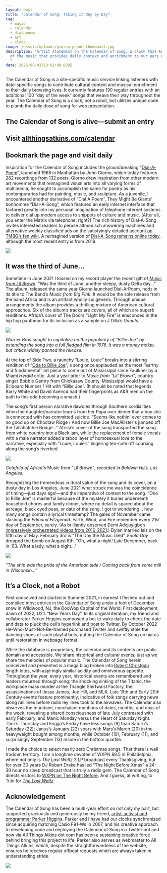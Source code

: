```yaml
---
layout: post
title: "Calendar of Song: Taking It day by Day"
tag:
  - music
  - calendar
  - dialapoem
  - art
  - clock
image: /assets/uploads/giorno-phone-thumbnail.jpg
description: "Artist statement on the Calendar of Song, a clock that keeps track
  of the music that provides daily context and enrichment to our ears and souls.
  "
date: 2025-06-01T13:01:00.000Z
---
```

The Calendar of Song is a site-specific music service linking listeners with date-specific songs to contribute cultural context and musical enrichment to their daily browsing lives. It currently features 190 regular entries with an additional 100 “day of the week” songs that weave their way throughout the year. The Calendar of Song is a clock, not a robot, but utilizes unique code to plumb the daily dose of song for web presentation. 

## The Calendar of Song is alive—submit an entry

## Visit [allthingsatkins.com/calendar](http://allthingsatkins.com/calendar)

## [](http://allthingsatkins.com/calendar)Bookmark the page and visit daily 

Inspiration for the Calendar of Song includes the groundbreaking “[Dial-A-Poem](https://giornopoetrysystems.org/dial-a-poem/history)”, launched 1968 in Manhattan by John Giorno, which today features 282 recordings from 132 poets. Giorno drew inspiration from other modern art movements that reimagined visual arts into all varying forms of multimedia; he sought to accomplish the same for poetry as his contemporaries had for painting, music, and sculpture. As a juvenile, I encountered another derivative of “Dial A Poem”, They Might Be Giants’ bonhomme “Dial-A-Song”, which featured an early internet interface that factored greatly into my personal imagination of telephone internet systems to deliver dial up modem access to snippets of culture and music. (After all, you enter the Matrix via telephone, right?) The rich history of Dial-A-Song invites interested readers to peruse altmodisch answering machines and alternative weekly classified ads on the satisfyingly detailed account [on TMBG’s fan wiki](https://tmbw.net/wiki/Dial-A-Song). A reimagined version of [Dial-A-Song remains online today](https://dialasong.com/), although the most recent entry is from 2018. 

![](/assets/uploads/dial-a-poem-rotary-phone.jpg)

## It was the third of June…

Sometime in June 2021 I tossed on my record player the recent gift of *[Music from Lil Brown](https://www.greymatter.fm/community/africa-music-from-lil-brown-1968)*. “Was the third of June, another sleepy, dusty Delta day…” The album, released the same year Giorno launched Dial-A-Poem, nods in its title to The Band’s *Music from Big Pink*. It would be the sole release from the band Africa and is an artifact wholly sui generis. Through unique arrangements the album provides a thrilling mixture of American cultural approaches. Six of the album’s tracks are covers, all of which are superb renditions. Africa’s cover of The Doors “Light My Fire” is ensconced in the hip hop pantheon for its inclusion as a sample on J Dilla’s *Donuts*.

![](/assets/uploads/ode-to-billie-joe-movie-poster.jpg)

*Warner Bros sought to capitalize on the popularity of "Billie Joe" by extending the song into a full fledged film in 1976. It was a money maker, but critics widely panned the release.* 

At the top of Side Two, a raunchy “Louie, Louie” breaks into a stirring rendition of “[Ode to Billie Joe](https://en.wikipedia.org/wiki/Ode_to_Billie_Joe)”, a song once applauded as the most “earthy and fundamental” art piece to come out of Mississippi since Faulkner by a Miami *Herald* critic. Just a year prior to *Music from "Lil’ Brown"*, country singer Bobbie Gentry from Chickasaw County, Mississippi would have a Billboard Number 1 Hit with “Billie Joe”. (It should be noted that legends Barry White and David Axelrod had their fingerprints as A&R men on the path to this ode becoming a smash.) 

The song’s first person narrative dawdles through Southern cordialities when the daughter/narrator learns from her Papa over dinner that a boy she is connected with has committed suicide. “Seems like nothin' ever comes to no good up on Choctaw Ridge / And now Billie Joe MacAllister's jumped off the Tallahatchie Bridge…” Africa’s cover of the song transported the song from white country into a Black jam, while the replacement of female vocals with a male narrator added a taboo layer of homosexual love to the narrative, especially with “Louie, Louie’s” lingering ten-note riff coursing along the song’s riverbed. 

![](/assets/uploads/music-from-lil-brown-gatefold.jpg)

*Gatefold of Africa's* Music from "Lil Brown"*, recorded in Baldwin Hills, Los Angeles.* 

Recognizing the tremendous cultural value of the song and its cover, on a dusty day in Los Angeles, June 2021 what struck me was the coincidence of timing—just days ago!—and the imperative of context to the song. “Ode to Billie Joe” is masterful because of the mystery it buries underneath household chores and family dinner, where no detail is spared about the acreage, black eyed peas, or date of the song. I got to wondering… how many songs contain a lyrical timestamp? The gales of November came slashing the *Edmund Fitzgerald.* Earth, Wind, and Fire remember every 21st day of September, surely. (As brilliantly observed Demi Adejuyigbe’s [impressively orchestrated videos from 2016-2021](https://www.youtube.com/playlist?list=PLhT8ACQdPzpwkpvnvvPf6jCfWxEPmn-Kk).) Dylan married Isis on the fifth day of May. February 3rd is “The Day the Music Died”. *Enola Gay* dropped the bomb on August 6th. "Oh, what a night! Late December, back in '63. What a lady, what a night..."  

![](/assets/uploads/fitzgerald-on-the-st-marys-credit-photo-robert-campbell-.jpg)

*"The ship was the pride of the American side / Coming back from some mill in Wisconsin..."*

## It’s a Clock, not a Robot 

First conceived and started in Summer 2021, in earnest I fleshed out and compiled most entries in the Calendar of Song under a foot of December snow in Wildwood, NJ, the DooWop Capital of the World. First deployment, dawn of 2022, U2’s “New Years Day”. In its original iteration, my friend and collaborator Parker Higgins composed a bot to wake daily to check the date and data to pluck the cell’s hyperlink and post to Twitter. By October 2022 He-Who-Must-Not-Be-Named purchased Twitter and swiftly stole the dancing shoes of such playful bots, putting the Calendar of Song on hiatus until restoration in webpage format. 

While the database is proprietary, the calendar and its contents are public domain and accessible. We share historical and cultural events, just as we share the melodies of popular music. The Calendar of Song herein conceived and presented is a mega blog broken into [Robert Christgau](https://robertchristgau.com/) length bites, with aspiringly similar acidity and omnivorous appetite. Throughout the year, every year, historical events are remembered and leaders mourned through song: the shocking sinking of the Titanic, the workplace mass murder at the Triangle Shirtwaist Factory, the assassinations of Jesse James, Joe Hill, and MLK. Late 19th and Early 20th Century events feature prominently, indicative of folk songs carrying news along rail lines before radio ley lines took to the airwaves. The Calendar also observes the mundane, nonchalant mentions of dates, months, and days of the week, revealing a shared consciousness of late July contrasted with early February, and Manic Monday versus the Heart of Saturday Night. Thor’s Thursday and Frigga’s Friday have less songs (9) than Saturn’s Saturday (22); Janus’s January (22) spars with Mars’s March (20) in the heavyweight bought among months, while October (10), February (11), and surprisingly September (13) reside in the bottom quartile.  

I made the choice to select nearly zero Christmas songs. That there is well trodden territory. I am a longtime devotee of WXPN 88.5 in Philadelphia, where not only is *The Last Waltz* 3 LP broadcast every Thanksgiving, but for over 30 years DJ Robert Drake has led “The Night Before Xmas” a 24-30 hour no sleep broadcast that is truly a radio gem. The Calendar of Song directs visitors to [WXPN on The Night Before](https://xpn.org/program/the-night-before/). And I guess, at writing, to Tubi for *[The Last Waltz](https://www.criterion.com/films/29460-the-last-waltz?srsltid=AfmBOoqMUIjUp1f_AntDE83Z1bstGFrB0UUf2t1R143uTcywtXl73TPD)*. 

## Acknowledgement 

The Calendar of Song has been a multi-year effort on not only my part, but supported graciously and generously by my friend, [artist-activist and programmer Parker Higgins](https://parkerhiggins.net/). Parker and I have had our clocks synchronized since acquiring matching Casio F91-Ws in 2007, and his creative approach to developing code and deploying the Calendar of Song via Twitter bot and now via All Things Atkins dot com has been a sustaining creative force behind bringing this project to life. Parker also serves as webmaster to All Things Atkins, which, despite the straightforwardness of the website, ensures he receives regular offbeat requests which are always taken in understanding stride.

![](/assets/uploads/gentry-memorial-plaque.jpeg)
